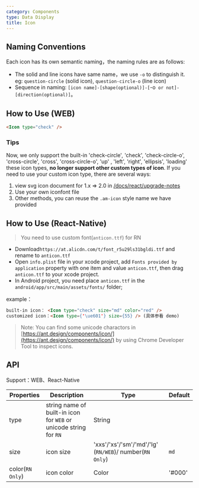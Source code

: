```yaml
---
category: Components
type: Data Display
title: Icon
---
```


## Naming Conventions

Each icon has its own semantic naming，the naming rules are as follows:

- The solid and line icons have same name，we use `-o` to distinguish it. eg: `question-circle` (solid icon), `question-circle-o` (line icon)
- Sequence in naming: `[icon name]-[shape(optional)]-[`-o` or not]-[direction(optional)]`。

## How to Use (WEB)

```html
<Icon type="check" />
```

### Tips

Now, we only support the built-in 'check-circle', 'check', 'check-circle-o', 'cross-circle', 'cross', 'cross-circle-o', 'up' , 'left', 'right', 'ellipsis', 'loading' these icon types, **no longer support other custom types of icon**. If you need to use your custom icon type, there are several ways:

1. view svg icon document for 1.x => 2.0 in [/docs/react/upgrade-notes](/docs/react/upgrade-notes#1.x-=>-2.0)
2. Use your own iconfont file
3. Other methods, you can reuse the `.am-icon` style name we have provided


## How to Use (React-Native)

> You need to use custom font(`anticon.ttf`) for RN

- Download`https://at.alicdn.com/t/font_r5u29ls31bgldi.ttf` and rename to `anticon.ttf`
- Open `info.plist` file in your xcode project, add `Fonts provided by application` property with one item and value `anticon.ttf`, then drag `anticon.ttf` to your xcode project.
- In Android project, you need place `anticon.ttf` in the `android/app/src/main/assets/fonts/` folder;

example：

```html
built-in icon： <Icon type="check" size="md" color="red" />
customized icon：<Icon type={'\ue601'} size={55} /> (具体参看 demo)
```
> Note: You can find some unicode charactors in [https://ant.design/components/icon/](https://ant.design/components/icon/) by using Chrome Developer Tool to inspect icons.

## API

Support：WEB、React-Native

| Properties        | Description           | Type            | Default       |
|------------|----------------|----------------|--------------|
| type    |   string name of built-in icon for `WEB` or unicode string for `RN`    | String   |
| size    |   icon size     | 'xxs'/'xs'/'sm'/'md'/'lg' (`RN/WEB`)/ number(`RN Only`)  | `md` |
| color(`RN Only`) | icon color  | Color | '#000' |
